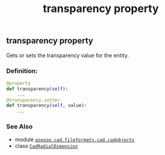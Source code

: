 ﻿---
title: transparency property
second_title: Aspose.CAD for Python via .NET API References
description: 
type: docs
weight: 670
url: /python-net/aspose.cad.fileformats.cad.cadobjects/cadradialdimension/transparency/
is_root: false
---

## transparency property


Gets or sets the transparency value for the entity.
### Definition:
```python
@property
def transparency(self):
    ...
@transparency.setter
def transparency(self, value):
    ...
```

### See Also
* module [`aspose.cad.fileformats.cad.cadobjects`](../../)
* class [`CadRadialDimension`](/cad/python-net/aspose.cad.fileformats.cad.cadobjects/cadradialdimension)
